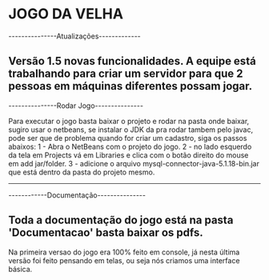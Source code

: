 # JOGO DA VELHA
---------------Atualizações-------------

Versão 1.5 novas funcionalidades.
A equipe está trabalhando para criar um servidor para que 2 pessoas em máquinas diferentes possam jogar.
----------------------------------------
---------------Rodar Jogo---------------

Para executar o jogo basta baixar o projeto e rodar na pasta onde baixar, sugiro usar o netbeans, se instalar o JDK da pra rodar tambem pelo javac, pode ser que de problema quando for criar um cadastro, siga os passos abaixos:
1 - Abra o NetBeans com o projeto do jogo.
2 - no lado esquerdo da tela em Projects vá em Libraries e clica com o botão direito do mouse em add jar/folder.
3 - adicione o arquivo mysql-connector-java-5.1.18-bin.jar que está dentro da pasta do projeto mesmo.

---------------------------------------
------------Documentação---------------

Toda a documentação do jogo está na pasta 'Documentacao' basta baixar os pdfs. 
---------------------------------------
Na primeira versao do jogo era 100% feito em console, já nesta última versão foi feito pensando em telas, ou seja nós criamos uma interface básica.
